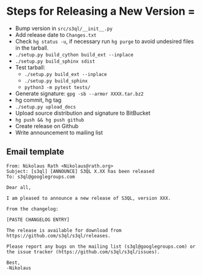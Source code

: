 # Steps for Releasing a New Version =

* Bump version in `src/s3ql/__init__.py`
* Add release date to `Changes.txt`
* Check `hg status -u`, if necessary run `hg purge` to avoid undesired files in the tarball.
* `./setup.py build_cython build_ext --inplace`
* `./setup.py build_sphinx sdist`
* Test tarball:
  * `./setup.py build_ext --inplace`
  * `./setup.py build_sphinx`
  * `python3 -m pytest tests/`
* Generate signature: `gpg -sb --armor XXXX.tar.bz2`
* hg commit, hg tag
* `./setup.py upload_docs`
* Upload source distribution and signature to BitBucket
* `hg push && hg push github`
* Create release on Github
* Write announcement to mailing list

## Email template

```
From: Nikolaus Rath <Nikolaus@rath.org>
Subject: [s3ql] [ANNOUNCE] S3QL X.XX has been released
To: s3ql@googlegroups.com

Dear all,

I am pleased to announce a new release of S3QL, version XXX.

From the changelog:

[PASTE CHANGELOG ENTRY]

The release is available for download from
https://github.com/s3ql/s3ql/releases.

Please report any bugs on the mailing list (s3ql@googlegroups.com) or
the issue tracker (https://github.com/s3ql/s3ql/issues).

Best,
-Nikolaus
```
